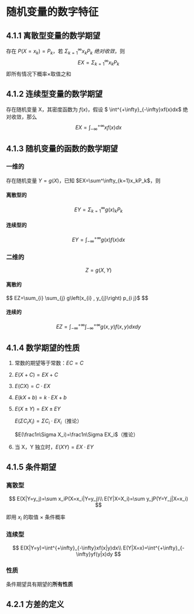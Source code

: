 # 随机变量的数字特征

## 4.1.1 离散型变量的数学期望

存在 $P(X=x_k)=P_k$，若 $\Sigma^\infty_{k=1}x_kP_k$ *绝对收敛*，则
$$
EX=\Sigma^\infty_{k=1}x_kP_k
$$
即所有情况下概率×取值之和

## 4.1.2 连续型变量的数学期望

存在随机变量 X，其密度函数为 $f(x)$，假设 $ \int^{+\infty}_{-\infty}xf(x)dx$ 绝对收敛，那么
$$
EX=\int^{+\infty}_{-\infty}xf(x)dx
$$

## 4.1.3 随机变量的函数的数学期望

### 一维的

存在随机变量 $Y=g(X)$，已知 $EX=\sum^\infty_{k=1}x_kP_k$，则

#### 离散型的

$$
EY=\Sigma^\infty_{k=1}g(x)_kP_k
$$

#### 连续型的

$$
EY=\int^{+\infty}_{-\infty}g(x)f(x)dx
$$

### 二维的

$$
Z=g(X,Y)
$$

#### 离散的

$$
EZ=\sum_{i} \sum_{j} g\left(x_{i} , y_{j}\right) p_{i j}$
$$

#### 连续的
$$
EZ=\int^{+\infty}_{-\infty}\int^{+\infty}_{-\infty}g(x,y)f(x,y)dxdy
$$

## 4.1.4 数学期望的性质

1. 常数的期望等于常数：$EC=C$

2. $E(X+C)=EX+C$

3. $E(CX)=C\cdot EX$

4. $E(kX+b)=k\cdot EX+b$

5. $E(X\pm Y)=EX\pm EY$

   $E(\Sigma C_iX_i)=\Sigma C_i\cdot EX_i$（推论）

   $E(\frac1n\Sigma X_i)=\frac1n\Sigma EX_i$（推论）
6. 当 X，Y 独立时，$E(XY)=EX\cdot EY$

## 4.1.5 条件期望

### 离散型

$$
E(X|Y=y_j)=\sum x_iP(X=x_i|Y=y_j)\\
E(Y|X=X_i)=\sum y_jP(Y=Y_j|X=x_i)
$$

即用 $x_i$ 的取值 × 条件概率

### 连续型

$$
E(X|Y=y)=\int^{+\infty}_{-\infty}xf(x|y)dx\\
E(Y|X=x)=\int^{+\infty}_{-\infty}yf(y|x)dy
$$

### 性质

条件期望具有期望的**所有性质**

## 4.2.1 方差的定义

